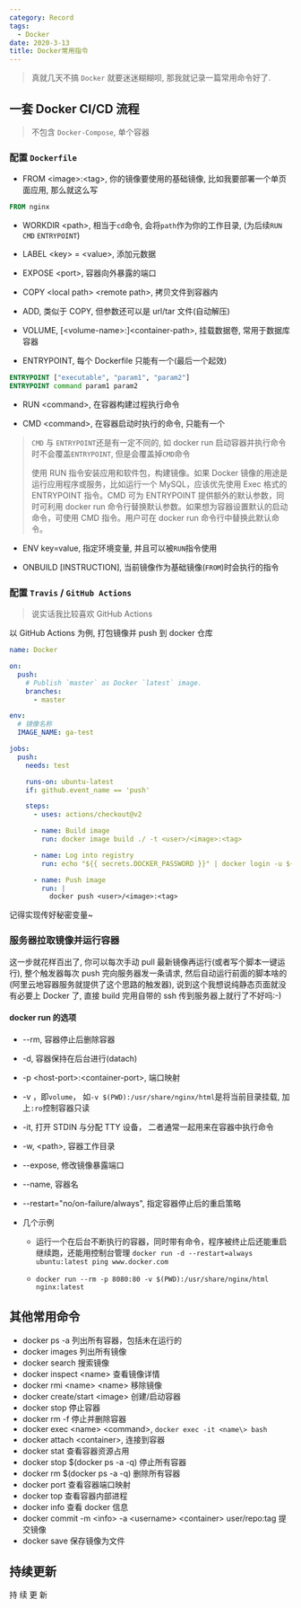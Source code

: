 ```yaml
---
category: Record
tags:
  - Docker
date: 2020-3-13
title: Docker常用指令
---
```


> 真就几天不搞 `Docker` 就要迷迷糊糊呗, 那我就记录一篇常用命令好了.

## 一套 Docker CI/CD 流程

> 不包含 `Docker-Compose`, 单个容器

### 配置 `Dockerfile`

- FROM \<image>:\<tag>, 你的镜像要使用的基础镜像, 比如我要部署一个单页面应用, 那么就这么写

```Dockerfile
FROM nginx
```

- WORKDIR \<path>, 相当于`cd`命令, 会将`path`作为你的工作目录, (为后续`RUN` `CMD` `ENTRYPOINT`)

- LABEL \<key> = \<value>, 添加元数据

- EXPOSE \<port>, 容器向外暴露的端口

- COPY \<local path> \<remote path>, 拷贝文件到容器内

- ADD, 类似于 COPY, 但参数还可以是 url/tar 文件(自动解压)

- VOLUME, [\<volume-name>:]\<container-path>, 挂载数据卷, 常用于数据库容器

- ENTRYPOINT, 每个 Dockerfile 只能有一个(最后一个起效)

```Dockerfile
ENTRYPOINT ["executable", "param1", "param2"]
ENTRYPOINT command param1 param2
```

- RUN \<command>, 在容器构建过程执行命令

- CMD \<command>, 在容器启动时执行的命令, 只能有一个

> `CMD` 与 `ENTRYPOINT`还是有一定不同的, 如 docker run 启动容器并执行命令时不会覆盖`ENTRYPOINT`, 但是会覆盖掉`CMD`命令
>
> 使用 RUN 指令安装应用和软件包，构建镜像。如果 Docker 镜像的用途是运行应用程序或服务，比如运行一个 MySQL，应该优先使用 Exec 格式的 ENTRYPOINT 指令。CMD 可为 ENTRYPOINT 提供额外的默认参数，同时可利用 docker run 命令行替换默认参数。如果想为容器设置默认的启动命令，可使用 CMD 指令。用户可在 docker run 命令行中替换此默认命令。

- ENV key=value, 指定环境变量, 并且可以被`RUN`指令使用

- ONBUILD [INSTRUCTION], 当前镜像作为基础镜像(`FROM`)时会执行的指令

### 配置 `Travis` / `GitHub Actions`

> 说实话我比较喜欢 GitHub Actions

以 GitHub Actions 为例, 打包镜像并 push 到 docker 仓库

```push.yml
name: Docker

on:
  push:
    # Publish `master` as Docker `latest` image.
    branches:
      - master

env:
  # 镜像名称
  IMAGE_NAME: ga-test

jobs:
  push:
    needs: test

    runs-on: ubuntu-latest
    if: github.event_name == 'push'

    steps:
      - uses: actions/checkout@v2

      - name: Build image
        run: docker image build ./ -t <user>/<image>:<tag>

      - name: Log into registry
        run: echo "${{ secrets.DOCKER_PASSWORD }}" | docker login -u ${{ secrets.DOCKER_USERNAME }} --password-stdin

      - name: Push image
        run: |
          docker push <user>/<image>:<tag>
```

记得实现传好秘密变量~

### 服务器拉取镜像并运行容器

这一步就花样百出了, 你可以每次手动 pull 最新镜像再运行(或者写个脚本一键运行), 整个触发器每次 push 完向服务器发一条请求, 然后自动运行前面的脚本啥的(阿里云地容器服务就提供了这个思路的触发器), 说到这个我想说纯静态页面就没有必要上 Docker 了, 直接 build 完用自带的 ssh 传到服务器上就行了不好吗:-)

#### docker run 的选项

- --rm, 容器停止后删除容器
- -d, 容器保持在后台进行(datach)
- -p \<host-port>:\<container-port>, 端口映射
- -v ，即`volume`， 如`-v $(PWD):/usr/share/nginx/html`是将当前目录挂载, 加上`:ro`控制容器只读
- -it, 打开 STDIN 与分配 TTY 设备， 二者通常一起用来在容器中执行命令
- -w, \<path>, 容器工作目录
- --expose, 修改镜像暴露端口
- --name, 容器名
- --restart="no/on-failure/always", 指定容器停止后的重启策略

- 几个示例

  - 运行一个在后台不断执行的容器，同时带有命令，程序被终止后还能重启继续跑，还能用控制台管理 `docker run -d --restart=always ubuntu:latest ping www.docker.com`

  - `docker run --rm -p 8080:80 -v $(PWD):/usr/share/nginx/html nginx:latest`

## 其他常用命令

- docker ps -a 列出所有容器，包括未在运行的
- docker images 列出所有镜像
- docker search 搜索镜像
- docker inspect \<name> 查看镜像详情
- docker rmi \<name> \<name> 移除镜像
- docker create/start \<image> 创建/启动容器
- docker stop 停止容器
- docker rm -f 停止并删除容器
- docker exec \<name> \<command>, `docker exec -it <name\> bash`
- docker attach \<container>, 连接到容器
- docker stat 查看容器资源占用
- docker stop \$(docker ps -a -q) 停止所有容器
- docker rm \$(docker ps -a -q) 删除所有容器
- docker port 查看容器端口映射
- docker top 查看容器内部进程
- docker info 查看 docker 信息
- docker commit -m \<info> -a \<username> \<container> user/repo:tag 提交镜像
- docker save 保存镜像为文件

## 持续更新

持 续 更 新
